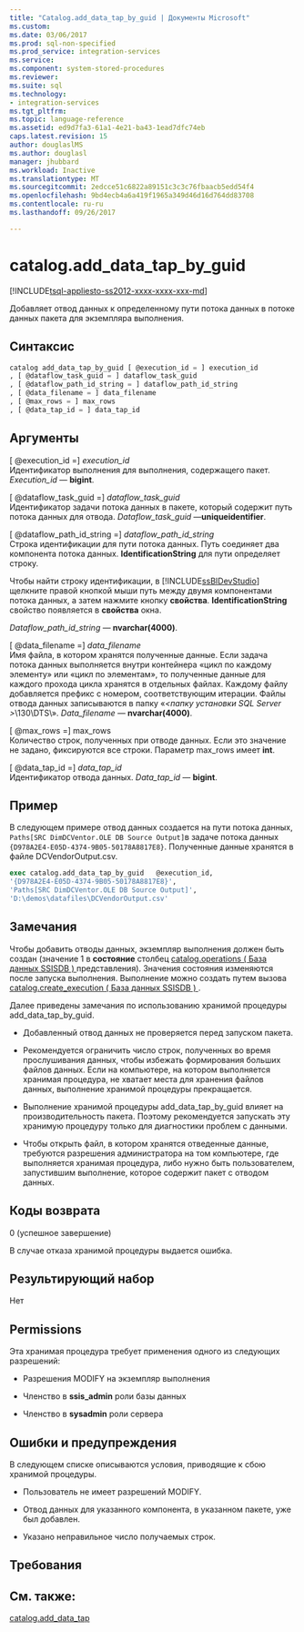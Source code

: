 ```yaml
---
title: "Catalog.add_data_tap_by_guid | Документы Microsoft"
ms.custom: 
ms.date: 03/06/2017
ms.prod: sql-non-specified
ms.prod_service: integration-services
ms.service: 
ms.component: system-stored-procedures
ms.reviewer: 
ms.suite: sql
ms.technology:
- integration-services
ms.tgt_pltfrm: 
ms.topic: language-reference
ms.assetid: ed9d7fa3-61a1-4e21-ba43-1ead7dfc74eb
caps.latest.revision: 15
author: douglaslMS
ms.author: douglasl
manager: jhubbard
ms.workload: Inactive
ms.translationtype: MT
ms.sourcegitcommit: 2edcce51c6822a89151c3c3c76fbaacb5edd54f4
ms.openlocfilehash: 9bd4ecb4a6a419f1965a349d46d16d764dd83708
ms.contentlocale: ru-ru
ms.lasthandoff: 09/26/2017

---
```

# <a name="catalogadddatatapbyguid"></a>catalog.add_data_tap_by_guid
[!INCLUDE[tsql-appliesto-ss2012-xxxx-xxxx-xxx-md](../../includes/tsql-appliesto-ss2012-xxxx-xxxx-xxx-md.md)]

  Добавляет отвод данных к определенному пути потока данных в потоке данных пакета для экземпляра выполнения.  
  
## <a name="syntax"></a>Синтаксис  
  
```sql  
catalog add_data_tap_by_guid [ @execution_id = ] execution_id  
, [ @dataflow_task_guid = ] dataflow_task_guid   
, [ @dataflow_path_id_string = ] dataflow_path_id_string  
, [ @data_filename = ] data_filename  
, [ @max_rows = ] max_rows  
, [ @data_tap_id = ] data_tap_id  
```  
  
## <a name="arguments"></a>Аргументы  
 [ @execution_id =] *execution_id*  
 Идентификатор выполнения для выполнения, содержащего пакет. *Execution_id* — **bigint**.  
  
 [ @dataflow_task_guid =] *dataflow_task_guid*  
 Идентификатор задачи потока данных в пакете, который содержит путь потока данных для отвода. *Dataflow_task_guid* —**uniqueidentifier**.  
  
 [ @dataflow_path_id_string =] *dataflow_path_id_string*  
 Строка идентификации для пути потока данных. Путь соединяет два компонента потока данных. **IdentificationString** для пути определяет строку.  
  
 Чтобы найти строку идентификации, в [!INCLUDE[ssBIDevStudio](../../includes/ssbidevstudio-md.md)] щелкните правой кнопкой мыши путь между двумя компонентами потока данных, а затем нажмите кнопку **свойства**. **IdentificationString** свойство появляется в **свойства** окна.  
  
 *Dataflow_path_id_string* — **nvarchar(4000)**.  
  
 [ @data_filename =] *data_filename*  
 Имя файла, в котором хранятся полученные данные. Если задача потока данных выполняется внутри контейнера «цикл по каждому элементу» или «цикл по элементам», то полученные данные для каждого прохода цикла хранятся в отдельных файлах. Каждому файлу добавляется префикс с номером, соответствующим итерации. Файлы отвода данных записываются в папку «*\<папку установки SQL Server >*\130\DTS\\». *Data_filename* — **nvarchar(4000)**.  
  
 [ @max_rows =] max_rows  
 Количество строк, полученных при отводе данных. Если это значение не задано, фиксируются все строки. Параметр max_rows имеет **int**.  
  
 [ @data_tap_id =] *data_tap_id*  
 Идентификатор отвода данных. *Data_tap_id* — **bigint**.  
  
## <a name="example"></a>Пример  
 В следующем примере отвод данных создается на пути потока данных, `Paths[SRC DimDCVentor.OLE DB Source Output]`в задаче потока данных `{D978A2E4-E05D-4374-9B05-50178A8817E8}`. Полученные данные хранятся в файле DCVendorOutput.csv.  
  
```sql
exec catalog.add_data_tap_by_guid   @execution_id,   
'{D978A2E4-E05D-4374-9B05-50178A8817E8}',   
'Paths[SRC DimDCVentor.OLE DB Source Output]',   
'D:\demos\datafiles\DCVendorOutput.csv'  
```  
  
## <a name="remarks"></a>Замечания  
 Чтобы добавить отводы данных, экземпляр выполнения должен быть создан (значение 1 в **состояние** столбец [catalog.operations &#40; База данных SSISDB &#41; ](../../integration-services/system-views/catalog-operations-ssisdb-database.md)представления). Значения состояния изменяются после запуска выполнения. Выполнение можно создать путем вызова [catalog.create_execution &#40; База данных SSISDB &#41; ](../../integration-services/system-stored-procedures/catalog-create-execution-ssisdb-database.md).  
  
 Далее приведены замечания по использованию хранимой процедуры add_data_tap_by_guid.  
  
-   Добавленный отвод данных не проверяется перед запуском пакета.  
  
-   Рекомендуется ограничить число строк, полученных во время прослушивания данных, чтобы избежать формирования больших файлов данных. Если на компьютере, на котором выполняется хранимая процедура, не хватает места для хранения файлов данных, выполнение хранимой процедуры прекращается.  
  
-   Выполнение хранимой процедуры add_data_tap_by_guid влияет на производительность пакета. Поэтому рекомендуется запускать эту хранимую процедуру только для диагностики проблем с данными.  
  
-   Чтобы открыть файл, в котором хранятся отведенные данные, требуются разрешения администратора на том компьютере, где выполняется хранимая процедура, либо нужно быть пользователем, запустившим выполнение, которое содержит пакет с отводом данных.  
  
## <a name="return-codes"></a>Коды возврата  
 0 (успешное завершение)  
  
 В случае отказа хранимой процедуры выдается ошибка.  
  
## <a name="result-set"></a>Результирующий набор  
 Нет  
  
## <a name="permissions"></a>Permissions  
 Эта хранимая процедура требует применения одного из следующих разрешений:  
  
-   Разрешения MODIFY на экземпляр выполнения  
  
-   Членство в **ssis_admin** роли базы данных  
  
-   Членство в **sysadmin** роли сервера  
  
## <a name="errors-and-warnings"></a>Ошибки и предупреждения  
 В следующем списке описываются условия, приводящие к сбою хранимой процедуры.  
  
-   Пользователь не имеет разрешений MODIFY.  
  
-   Отвод данных для указанного компонента, в указанном пакете, уже был добавлен.  
  
-   Указано неправильное число получаемых строк.  
  
## <a name="requirements"></a>Требования  
  
## <a name="see-also"></a>См. также:  
 [catalog.add_data_tap](../../integration-services/system-stored-procedures/catalog-add-data-tap.md)  
  
  


